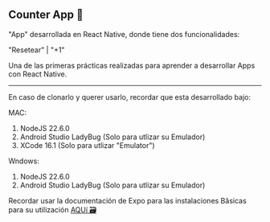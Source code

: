 <h2>Counter App&nbsp;&#128290;</h2>
<p>"App" desarrollada en React Native, donde tiene dos funcionalidades:</p>
<p>"Resetear" | "+1"</p>
Una de las primeras prácticas realizadas para aprender a desarrollar Apps con React Native.
<hr>
<p>En caso de clonarlo y querer usarlo, recordar que esta desarrollado bajo:</p>

<p>MAC:</p>
<ol>
  <li>NodeJS 22.6.0</li>
  <li>Android Studio LadyBug (Solo para utlizar su Emulador)</li>
  <li>XCode 16.1 (Solo para utlizar "Emulator")</li>
</ol>

<p>Wndows:</p>
<ol>
  <li>NodeJS 22.6.0</li>
  <li>Android Studio LadyBug (Solo para utlizar su Emulador)</li>
</ol>

Recordar usar la documentación de Expo para las instalaciones Bâsicas para su utilización
<a href="https://expo.dev/">AQUí&nbsp;&#128451;&#65039;</p>

